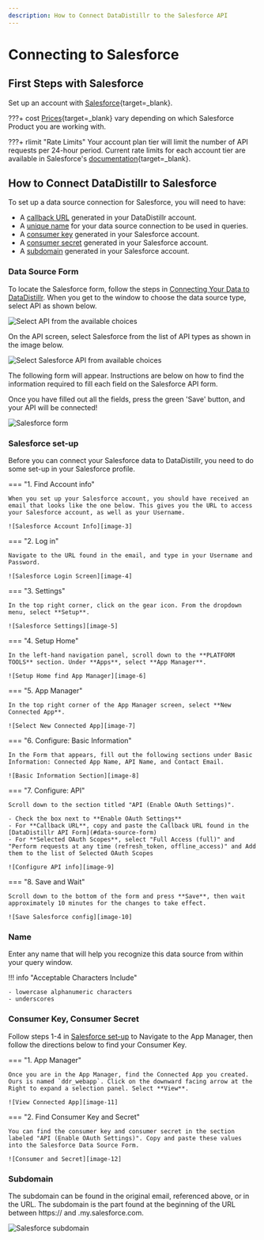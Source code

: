 ```yaml
---
description: How to Connect DataDistillr to the Salesforce API
---
```


# Connecting to Salesforce

## First Steps with Salesforce
Set up an account with [Salesforce](https://www.salesforce.com/form/signup/elf-v2-login-fp/?d=70130000000Enus){target=_blank}.

???+ cost
    [Prices](https://www.salesforce.com/editions-pricing/overview/){target=_blank} vary depending on which Salesforce Product you are working with.

???+ rlimit "Rate Limits"
    Your account plan tier will limit the number of API requests per 24-hour period. Current rate limits for each account tier are available in Salesforce's [documentation](https://developer.salesforce.com/docs/atlas.en-us.salesforce_app_limits_cheatsheet.meta/salesforce_app_limits_cheatsheet/salesforce_app_limits_platform_api.htm){target=_blank}.

## How to Connect DataDistillr to Salesforce

To set up a data source connection for Salesforce, you will need to have:

- A [callback URL](#salesforce-set-up) generated in your DataDistillr account.
- A [unique name](#name) for your data source connection to be used in queries.
- A [consumer key](#consumer-key-consumer-secret) generated in your Salesforce account.
- A [consumer secret](#consumer-key-consumer-secret) generated in your Salesforce account.
- A [subdomain](#subdomain) generated in your Salesforce account.


### Data Source Form

To locate the Salesforce form, follow the steps in [Connecting Your Data to DataDistillr](../../). When you get to the window to choose the data source type, select API as shown below.

![Select API from the available choices][image-0]

On the API screen, select Salesforce from the list of API types as shown in the image below.

![Select Salesforce API from available choices][image-1]

The following form will appear. Instructions are below on how to find the information required to fill each field on the Salesforce API form.

Once you have filled out all the fields, press the green 'Save' button, and your API will be connected!

![Salesforce form][image-2]

### Salesforce set-up

Before you can connect your Salesforce data to DataDistillr, you need to do some set-up in your Salesforce profile.

=== "1. Find Account info"
    
    When you set up your Salesforce account, you should have received an email that looks like the one below. This gives you the URL to access your Salesforce account, as well as your Username.

    ![Salesforce Account Info][image-3]

=== "2. Log in"
    
    Navigate to the URL found in the email, and type in your Username and Password.

    ![Salesforce Login Screen][image-4]

=== "3. Settings"
    
    In the top right corner, click on the gear icon. From the dropdown menu, select **Setup**.    

    ![Salesforce Settings][image-5]

=== "4. Setup Home"
    
    In the left-hand navigation panel, scroll down to the **PLATFORM TOOLS** section. Under **Apps**, select **App Manager**.

    ![Setup Home find App Manager][image-6]

=== "5. App Manager"
    
    In the top right corner of the App Manager screen, select **New Connected App**.

    ![Select New Connected App][image-7]

=== "6. Configure: Basic Information"
    
    In the Form that appears, fill out the following sections under Basic Information: Connected App Name, API Name, and Contact Email.

    ![Basic Information Section][image-8]

=== "7. Configure: API"
    
    Scroll down to the section titled "API (Enable OAuth Settings)".

    - Check the box next to **Enable OAuth Settings**
    - For **Callback URL**, copy and paste the Callback URL found in the [DataDistillr API Form](#data-source-form)
    - For **Selected OAuth Scopes**, select "Full Access (full)" and "Perform requests at any time (refresh_token, offline_access)" and Add them to the list of Selected OAuth Scopes

    ![Configure API info][image-9]

=== "8. Save and Wait"
    
    Scroll down to the bottom of the form and press **Save**, then wait approximately 10 minutes for the changes to take effect.

    ![Save Salesforce config][image-10]

### Name
Enter any name that will help you recognize this data source from within your query window.

!!! info "Acceptable Characters Include"

    - lowercase alphanumeric characters
    - underscores

### Consumer Key, Consumer Secret
Follow steps 1-4 in [Salesforce set-up](#salesforce-set-up) to Navigate to the App Manager, then follow the directions below to find your Consumer Key.

=== "1. App Manager"

    Once you are in the App Manager, find the Connected App you created. Ours is named `ddr_webapp`. Click on the downward facing arrow at the Right to expand a selection panel. Select **View**.
    
    ![View Connected App][image-11]

=== "2. Find Consumer Key and Secret"

    You can find the consumer key and consumer secret in the section labeled "API (Enable OAuth Settings)". Copy and paste these values into the Salesforce Data Source Form.          

    ![Consumer and Secret][image-12]


### Subdomain
The subdomain can be found in the original email, referenced above, or in the URL. The subdomain is the part found at the beginning of the URL between https:// and .my.salesforce.com.

![Salesforce subdomain][image-13]


[image-0]: ../../img/api/add-api.png
[image-1]: ../../img/api/salesforce/salesforce-select-api.jpeg
[image-2]: ../../img/api/salesforce/salesforce-form.png
[image-3]: ../../img/api/salesforce/salesforce-account-info.png
[image-4]: ../../img/api/salesforce/salesforce-login-screen.png
[image-5]: ../../img/api/salesforce/salesforce-settings-setup.png
[image-6]: ../../img/api/salesforce/salesforce-setup-home.png
[image-7]: ../../img/api/salesforce/salesforce-select-connectedapp.png
[image-8]: ../../img/api/salesforce/salesforce-basic-info.png
[image-9]: ../../img/api/salesforce/salesforce-api-config.png
[image-10]: ../../img/api/salesforce/salesforce-save-config.png
[image-11]: ../../img/api/salesforce/salesforce-view-app-manager.png
[image-12]: ../../img/api/salesforce/salesforce-consumerkey-secret.png
[image-13]: ../../img/api/salesforce/salesforce-subdomain.png
